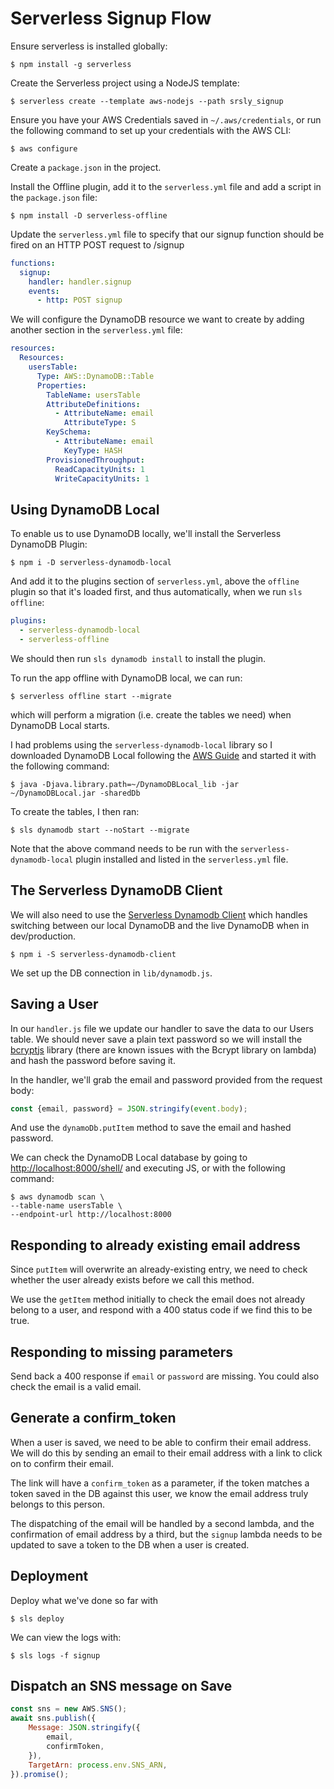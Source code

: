 # Serverless Signup Flow

Ensure serverless is installed globally:

    $ npm install -g serverless

Create the Serverless project using a NodeJS template:

    $ serverless create --template aws-nodejs --path srsly_signup

Ensure you have your AWS Credentials saved in `~/.aws/credentials`, or run the following command to set up your credentials with the AWS CLI:

    $ aws configure

Create a `package.json` in the project.

Install the Offline plugin, add it to the `serverless.yml` file and add a script in the `package.json` file:

    $ npm install -D serverless-offline

Update the `serverless.yml` file to specify that our signup function should be fired on an HTTP POST request to /signup

```yaml
functions:
  signup:
    handler: handler.signup
    events:
      - http: POST signup
```

We will configure the DynamoDB resource we want to create by adding another section in the `serverless.yml` file:

```yaml
resources:
  Resources:
    usersTable:
      Type: AWS::DynamoDB::Table
      Properties:
        TableName: usersTable
        AttributeDefinitions:
          - AttributeName: email
            AttributeType: S
        KeySchema:
          - AttributeName: email
            KeyType: HASH
        ProvisionedThroughput:
          ReadCapacityUnits: 1
          WriteCapacityUnits: 1

```

## Using DynamoDB Local

To enable us to use DynamoDB locally, we'll install the Serverless DynamoDB Plugin:

    $ npm i -D serverless-dynamodb-local

And add it to the plugins section of `serverless.yml`, above the `offline` plugin so that it's loaded first, and thus automatically, when we run `sls offline`:

```yaml
plugins:
  - serverless-dynamodb-local
  - serverless-offline
```

We should then run `sls dynamodb install` to install the plugin.

To run the app offline with DynamoDB local, we can run:

    $ serverless offline start --migrate

which will perform a migration (i.e. create the tables we need) when DynamoDB Local starts.

I had problems using the `serverless-dynamodb-local` library so I downloaded DynamoDB Local following the [AWS Guide](https://docs.aws.amazon.com/amazondynamodb/latest/developerguide/DynamoDBLocal.DownloadingAndRunning.html) and started it with the following command:

    $ java -Djava.library.path=~/DynamoDBLocal_lib -jar ~/DynamoDBLocal.jar -sharedDb

To create the tables, I then ran:

    $ sls dynamodb start --noStart --migrate

Note that the above command needs to be run with the `serverless-dynamodb-local` plugin installed and listed in the `serverless.yml` file.

## The Serverless DynamoDB Client

We will also need to use the [Serverless Dynamodb Client](https://github.com/99xt/serverless-dynamodb-client) which handles switching between our local DynamoDB and the live DynamoDB when in dev/production.

    $ npm i -S serverless-dynamodb-client

We set up the DB connection in `lib/dynamodb.js`.

## Saving a User

In our `handler.js` file we update our handler to save the data to our Users table. We should never save a plain text password so we will install the [bcryptjs](https://github.com/dcodeIO/bcrypt.js) library (there are known issues with the Bcrypt library on lambda) and hash the password before saving it.

In the handler, we'll grab the email and password provided from the request body:

```javascript
const {email, password} = JSON.stringify(event.body);
```

And use the `dynamoDb.putItem` method to save the email and hashed password.

We can check the DynamoDB Local database by going to [http://localhost:8000/shell/](http://localhost:8000/shell/) and executing JS, or with the following command:

    $ aws dynamodb scan \
    --table-name usersTable \
    --endpoint-url http://localhost:8000

## Responding to already existing email address

Since `putItem` will overwrite an already-existing entry, we need to check whether the user already exists before we call this method.

We use the `getItem` method initially to check the email does not already belong to a user, and respond with a 400 status code if we find this to be true.

## Responding to missing parameters

Send back a 400 response if `email` or `password` are missing. You could also check the email is a valid email.

## Generate a confirm_token

When a user is saved, we need to be able to confirm their email address. We will do this by sending an email to their email address with a link to click on to confirm their email.

The link will have a `confirm_token` as a parameter, if the token matches a token saved in the DB against this user, we know the email address truly belongs to this person.

The dispatching of the email will be handled by a second lambda, and the confirmation of email address by a third, but the `signup` lambda needs to be updated to save a token to the DB when a user is created.

## Deployment

Deploy what we've done so far with

    $ sls deploy

We can view the logs with:

    $ sls logs -f signup

## Dispatch an SNS message on Save

```javascript
const sns = new AWS.SNS();
await sns.publish({
    Message: JSON.stringify({
        email,
        confirmToken,
    }),
    TargetArn: process.env.SNS_ARN,
}).promise();
```
